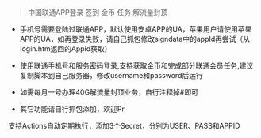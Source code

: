 > 中国联通APP登录 签到 金币 任务 解流量封顶
  
* 手机号需要登陆过联通APP，默认使用安卓APP的UA，苹果用户请使用苹果APP的UA，如再登录失败，请自己抓包修改signdata中的appId再尝试（从login.htm返回的Appid获取）
  
* 使用联通手机号和服务密码登录,支持获取金币和完成部分联通会员任务,建议复制脚本到自己服务器，修改username和password后运行
  
* 如需每月一号办理40G解流量封顶业务，自行注释掉#即可

* 其它功能请自行抓包添加，欢迎Pr

支持Actions自动定期执行，添加3个Secret，分别为USER、PASS和APPID
